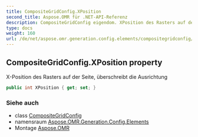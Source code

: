 ```yaml
---
title: CompositeGridConfig.XPosition
second_title: Aspose.OMR für .NET-API-Referenz
description: CompositeGridConfig eigendom. XPosition des Rasters auf der Seite überschreibt die Ausrichtung
type: docs
weight: 160
url: /de/net/aspose.omr.generation.config.elements/compositegridconfig/xposition/
---
```

## CompositeGridConfig.XPosition property

X-Position des Rasters auf der Seite, überschreibt die Ausrichtung

```csharp
public int XPosition { get; set; }
```

### Siehe auch

* class [CompositeGridConfig](../)
* namensraum [Aspose.OMR.Generation.Config.Elements](../../compositegridconfig/)
* Montage [Aspose.OMR](../../../)


